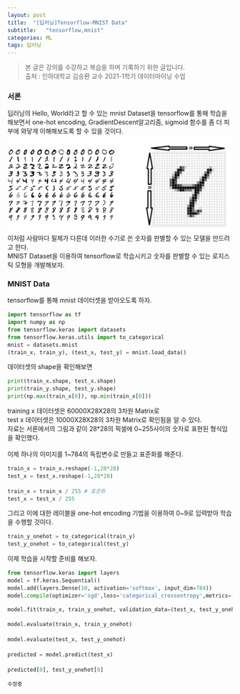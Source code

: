 ```yaml
---
layout: post
title:  "[딥러닝]Tensorflow-MNIST Data"
subtitle:   "tensorflow,mnist"
categories: ML
tags: 딥러닝
---
```


>본 글은 강의를 수강하고 복습을 하며 기록하기 위한 글입니다.<br/>
>출처 : 인하대학교 김승환 교수 2021-1학기 데이터마이닝 수업

### 서론

딥러닝의 Hello, World라고 할 수 있는 mnist Dataset을 tensorflow를 통해 학습을 해보면서 one-hot encoding, GradientDescent알고리즘, sigmoid 함수를 좀 더 피부에 와닿게 이해해보도록 할 수 있을 것이다.<br/>
<img src="/assets/img/딥러닝/mnist1.PNG" title="mnist"/>
이처럼 사람마다 필체가 다른데 이러한 수기로 쓴 숫자를 판별할 수 있는 모델을 만드려고 한다.<br/>
MNIST Dataset을 이용하여 tensorflow로 학습시키고 숫자를 판별할 수 있는 로지스틱 모형을 개발해보자.<br/>

### MNIST Data
tensorflow를 통해 mnist 데이터셋을 받아오도록 하자.
```python
import tensorflow as tf
import numpy as np
from tensorflow.keras import datasets
from tensorflow.keras.utils import to_categorical
mnist = datasets.mnist
(train_x, train_y), (test_x, test_y) = mnist.load_data()
```
데이터셋의 shape을 확인해보면
```python
print(train_x.shape, test_x.shape)
print(train_y.shape, test_y.shape)
print(np.max(train_x[0]), np.min(train_x[0]))
```
training x 데이터셋은 60000X28X28의 3차원 Matrix로<br/>
test x 데이터셋은 10000X28X28의 3차원 Matrix로 확인됨을 알 수 있다.<br/>
자료는 서론에서의 그림과 같이 28*28의 픽셀에 0~255사이의 숫자로 표현된 형식임을 확인했다.<br/>
<br/>
이제 하나의 이미지를 1~784의 독립변수로 만들고 표준화를 해준다.
```python
train_x = train_x.reshape(-1,28*28) 
test_x = test_x.reshape(-1,28*28)

train_x = train_x / 255 # 표준화
test_x = test_x / 255
```
그리고 이에 대한 레이블을 one-hot encoding 기법을 이용하여 0~9로 입력받아 학습을 수행할 것이다.
```python
train_y_onehot = to_categorical(train_y)
test_y_onehot = to_categorical(test_y)
```
이제 학습을 시작할 준비를 해보자.
```python
from tensorflow.keras import layers
model = tf.keras.Sequential()
model.add(layers.Dense(10, activation='softmax', input_dim=784))
model.compile(optimizer='sgd',loss='categorical_crossentropy',metrics=['accuracy'])
```
```python
model.fit(train_x, train_y_onehot, validation_data=(test_x, test_y_onehot), batch_size = 100, epochs=5)

model.evaluate(train_x, train_y_onehot)

model.evaluate(test_x, test_y_onehot)

predicted = model.predict(test_x)

predicted[0], test_y_onehot[0]
```
`수정중`